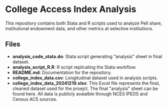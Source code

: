 # College Access Index Analysis

This repository contains both Stata and R scripts used to analyze Pell share, institutional endowment data, and other metrics at selective institutions.

## Files
- **analysis_code_stata.do**: Stata script generating "analysis" sheet in final dataset.
- **analysis_script_R.R**: R script replicating the Stata workflow.
- **README.md**: Documentation for the repository.
- **college_index_data.csv**: Longitudinal dataset used in analysis scripts.
- **college_index_data_20241219.xlsx**: This Excel file represents the final, cleaned dataset used for the proejct. The final "analysis" sheet can be found here. All data is publicly avaialble through NCES IPEDS and Census ACS sources.
